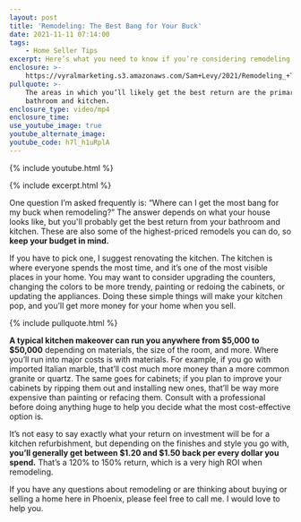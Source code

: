 ```yaml
---
layout: post
title: 'Remodeling: The Best Bang for Your Buck'
date: 2021-11-11 07:14:00
tags:
    - Home Seller Tips
excerpt: Here’s what you need to know if you’re considering remodeling your home.
enclosure: >-
    https://vyralmarketing.s3.amazonaws.com/Sam+Levy/2021/Remodeling_+The+Best+Bang+for+Your+Buck+(1).mp4
pullquote: >-
    The areas in which you’ll likely get the best return are the primary
    bathroom and kitchen.
enclosure_type: video/mp4
enclosure_time:
use_youtube_image: true
youtube_alternate_image:
youtube_code: h7l_h1uRplA
---
```

{% include youtube.html %}

{% include excerpt.html %}

One question I’m asked frequently is: “Where can I get the most bang for my buck when remodeling?” The answer depends on what your house looks like, but you'll probably get the best return from your bathroom and kitchen. These are also some of the highest-priced remodels you can do, so **keep your budget in mind.&nbsp;**

If you have to pick one, I suggest renovating the kitchen. The kitchen is where everyone spends the most time, and it’s one of the most visible places in your home. You may want to consider upgrading the counters, changing the colors to be more trendy, painting or redoing the cabinets, or updating the appliances. Doing these simple things will make your kitchen pop, and you’ll get more money for your home when you sell.

{% include pullquote.html %}

**A typical kitchen makeover can run you anywhere from $5,000 to $50,000** depending on materials, the size of the room, and more. Where you’ll run into major costs is with materials. For example, if you go with imported Italian marble, that’ll cost much more money than a more common granite or quartz. The same goes for cabinets; if you plan to improve your cabinets by ripping them out and installing new ones, that’ll be way more expensive than painting or refacing them. Consult with a professional before doing anything huge to help you decide what the most cost-effective option is.&nbsp;

It’s not easy to say exactly what your return on investment will be for a kitchen refurbishment, but depending on the finishes and style you go with, **you’ll generally get between $1.20 and $1.50 back per every dollar you spend.** That’s a 120% to 150% return, which is a very high ROI when remodeling.&nbsp;

If you have any questions about remodeling or are thinking about buying or selling a home here in Phoenix, please feel free to call me. I would love to help you.
